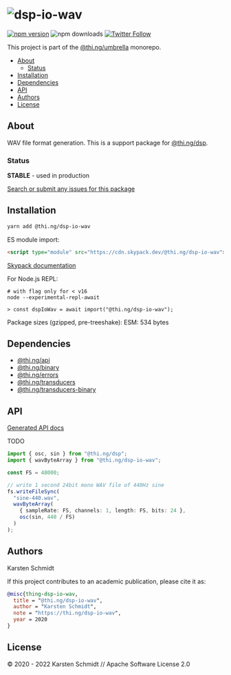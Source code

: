 <!-- This file is generated - DO NOT EDIT! -->

# ![dsp-io-wav](https://media.thi.ng/umbrella/banners/thing-dsp-io-wav.svg?2f433214)

[![npm version](https://img.shields.io/npm/v/@thi.ng/dsp-io-wav.svg)](https://www.npmjs.com/package/@thi.ng/dsp-io-wav)
![npm downloads](https://img.shields.io/npm/dm/@thi.ng/dsp-io-wav.svg)
[![Twitter Follow](https://img.shields.io/twitter/follow/thing_umbrella.svg?style=flat-square&label=twitter)](https://twitter.com/thing_umbrella)

This project is part of the
[@thi.ng/umbrella](https://github.com/thi-ng/umbrella/) monorepo.

- [About](#about)
  - [Status](#status)
- [Installation](#installation)
- [Dependencies](#dependencies)
- [API](#api)
- [Authors](#authors)
- [License](#license)

## About

WAV file format generation. This is a support package for [@thi.ng/dsp](https://github.com/thi-ng/umbrella/tree/develop/packages/dsp).

### Status

**STABLE** - used in production

[Search or submit any issues for this package](https://github.com/thi-ng/umbrella/issues?q=%5Bdsp-io-wav%5D+in%3Atitle)

## Installation

```bash
yarn add @thi.ng/dsp-io-wav
```

ES module import:

```html
<script type="module" src="https://cdn.skypack.dev/@thi.ng/dsp-io-wav"></script>
```

[Skypack documentation](https://docs.skypack.dev/)

For Node.js REPL:

```text
# with flag only for < v16
node --experimental-repl-await

> const dspIoWav = await import("@thi.ng/dsp-io-wav");
```

Package sizes (gzipped, pre-treeshake): ESM: 534 bytes

## Dependencies

- [@thi.ng/api](https://github.com/thi-ng/umbrella/tree/develop/packages/api)
- [@thi.ng/binary](https://github.com/thi-ng/umbrella/tree/develop/packages/binary)
- [@thi.ng/errors](https://github.com/thi-ng/umbrella/tree/develop/packages/errors)
- [@thi.ng/transducers](https://github.com/thi-ng/umbrella/tree/develop/packages/transducers)
- [@thi.ng/transducers-binary](https://github.com/thi-ng/umbrella/tree/develop/packages/transducers-binary)

## API

[Generated API docs](https://docs.thi.ng/umbrella/dsp-io-wav/)

TODO

```ts
import { osc, sin } from "@thi.ng/dsp";
import { wavByteArray } from "@thi.ng/dsp-io-wav";

const FS = 48000;

// write 1 second 24bit mono WAV file of 440Hz sine
fs.writeFileSync(
  "sine-440.wav",
  wavByteArray(
    { sampleRate: FS, channels: 1, length: FS, bits: 24 },
    osc(sin, 440 / FS)
  )
);
```

## Authors

Karsten Schmidt

If this project contributes to an academic publication, please cite it as:

```bibtex
@misc{thing-dsp-io-wav,
  title = "@thi.ng/dsp-io-wav",
  author = "Karsten Schmidt",
  note = "https://thi.ng/dsp-io-wav",
  year = 2020
}
```

## License

&copy; 2020 - 2022 Karsten Schmidt // Apache Software License 2.0
